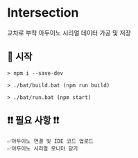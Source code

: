 # Intersection

교차로 부착 아두이노 시리얼 데이터 가공 및 저장

## 🔅 시작

```
> npm i --save-dev
```

```
> ./bat/build.bat (npm run build)
```

```
> ./bat/run.bat (npm start)
```

## ❗❗ 필요 사항 ❗❗

```
✅아두이노 연결 및 IDE 코드 업로드
✅아두이노 시리얼 모니터 닫기
```
